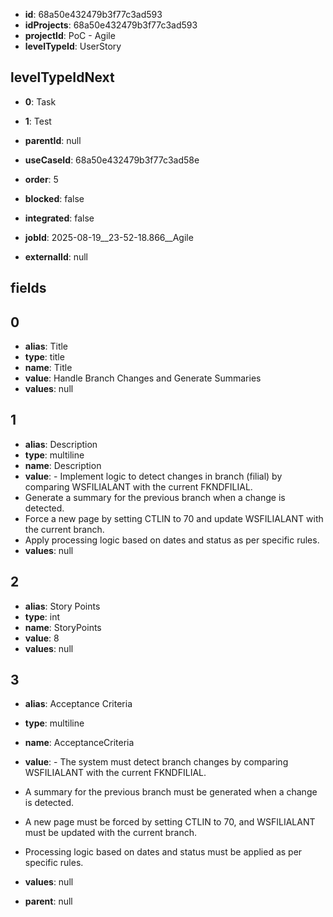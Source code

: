 - **id**: 68a50e432479b3f77c3ad593
- **idProjects**: 68a50e432479b3f77c3ad593
- **projectId**: PoC - Agile
- **levelTypeId**: UserStory
## levelTypeIdNext
- **0**: Task
- **1**: Test

- **parentId**: null
- **useCaseId**: 68a50e432479b3f77c3ad58e
- **order**: 5
- **blocked**: false
- **integrated**: false
- **jobId**: 2025-08-19__23-52-18.866__Agile
- **externalId**: null
## fields
## 0
- **alias**: Title
- **type**: title
- **name**: Title
- **value**: Handle Branch Changes and Generate Summaries
- **values**: null

## 1
- **alias**: Description
- **type**: multiline
- **name**: Description
- **value**: - Implement logic to detect changes in branch (filial) by comparing WSFILIALANT with the current FKNDFILIAL.
- Generate a summary for the previous branch when a change is detected.
- Force a new page by setting CTLIN to 70 and update WSFILIALANT with the current branch.
- Apply processing logic based on dates and status as per specific rules.
- **values**: null

## 2
- **alias**: Story Points
- **type**: int
- **name**: StoryPoints
- **value**: 8
- **values**: null

## 3
- **alias**: Acceptance Criteria
- **type**: multiline
- **name**: AcceptanceCriteria
- **value**: - The system must detect branch changes by comparing WSFILIALANT with the current FKNDFILIAL.
- A summary for the previous branch must be generated when a change is detected.
- A new page must be forced by setting CTLIN to 70, and WSFILIALANT must be updated with the current branch.
- Processing logic based on dates and status must be applied as per specific rules.
- **values**: null


- **parent**: null
